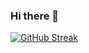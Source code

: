 ### Hi there 👋

[![GitHub Streak](http://github-readme-streak-stats.herokuapp.com?user=peyas4854&date_format=M%20j%5B%2C%20Y%5D)](https://git.io/streak-stats)
